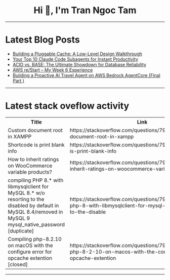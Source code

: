 <h1 align="center">Hi 👋, I'm Tran Ngoc Tam</h1>

---

# Latest Blog Posts 
<!-- BLOG-POST-LIST:START -->
- [Building a Pluggable Cache: A Low-Level Design Walkthrough](https://dev.to/nk_sk_6f24fdd730188b284bf/building-a-pluggable-cache-a-low-level-design-walkthrough-3glm)
- [Your Top 10 Claude Code Subagents for Instant Productivity](https://dev.to/necatiozmen/your-top-10-claude-code-subagents-for-instant-productivity-4nh3)
- [ACID vs. BASE: The Ultimate Showdown for Database Reliability](https://dev.to/leonardkachi/acid-vs-base-the-ultimate-showdown-for-database-reliability-500c)
- [AWS re/Start – My Week 6 Experience](https://dev.to/ijay/aws-restart-my-week-6-experience-heo)
- [Building a Proactive AI Travel Agent on AWS Bedrock AgentCore &lpar;Final Part &rpar;](https://dev.to/aws-builders/building-a-proactive-ai-travel-agent-on-aws-bedrock-agentcore-final-part--p5n)
<!-- BLOG-POST-LIST:END -->

---

# Latest stack oveflow activity
<table>
  <tr><th>Title</th><th>Link</th></tr>
  <!-- STACKOVERFLOW:START --><tr><td>Custom document root in XAMPP</td><td>https://stackoverflow.com/questions/79771987/custom-document-root-in-xampp</td></tr><tr><td>Shortcode is print blank info</td><td>https://stackoverflow.com/questions/79771845/shortcode-is-print-blank-info</td></tr><tr><td>How to inherit ratings on WooCommerce variable products?</td><td>https://stackoverflow.com/questions/79771780/how-to-inherit-ratings-on-woocommerce-variable-products</td></tr><tr><td>compiling PHP 8.* with libmysqlclient for MySQL 8.* w/o resorting to the disabled by default in MySQL 8.4/removed in MySQL 9 mysql_native_password [duplicate]</td><td>https://stackoverflow.com/questions/79771761/compiling-php-8-with-libmysqlclient-for-mysql-8-w-o-resorting-to-the-disable</td></tr><tr><td>Compiling php-8.2.10 on macOS with the configure error for opcache extention [closed]</td><td>https://stackoverflow.com/questions/79771743/compiling-php-8-2-10-on-macos-with-the-configure-error-for-opcache-extention</td></tr><!-- STACKOVERFLOW:END -->
</table>

---


